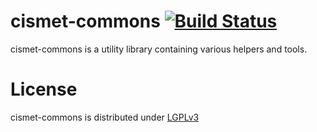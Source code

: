 cismet-commons [![Build Status](http://ci.cismet.de/buildStatus/icon?job=cismet-commons)](https://ci.cismet.de/job/cismet-commons/)
==============

cismet-commons is a utility library containing various helpers and tools.

License
=======

cismet-commons is distributed under [LGPLv3](https://github.com/cismet/cismet-commons/blob/dev/LICENSE)

